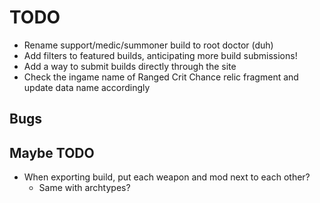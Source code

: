 # TODO

- Rename support/medic/summoner build to root doctor (duh)
- Add filters to featured builds, anticipating more build submissions!
- Add a way to submit builds directly through the site
- Check the ingame name of Ranged Crit Chance relic fragment and update data name accordingly

## Bugs

## Maybe TODO

- When exporting build, put each weapon and mod next to each other?
  - Same with archtypes?
